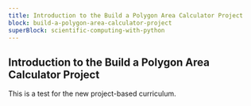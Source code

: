 ```yaml
---
title: Introduction to the Build a Polygon Area Calculator Project
block: build-a-polygon-area-calculator-project
superBlock: scientific-computing-with-python
---
```


## Introduction to the Build a Polygon Area Calculator Project

This is a test for the new project-based curriculum.
